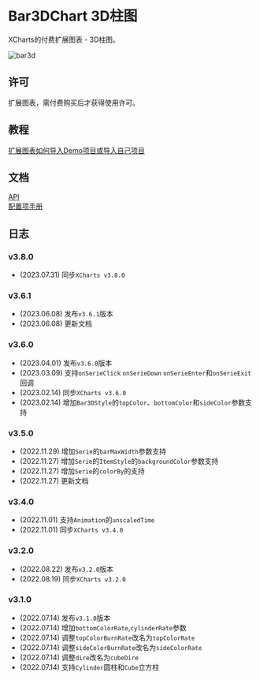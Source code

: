 # Bar3DChart 3D柱图

XCharts的付费扩展图表 - 3D柱图。

![bar3d](Documentation~/zh/img/bar3d.png)

## 许可

扩展图表，需付费购买后才获得使用许可。

## 教程

[扩展图表如何导入Demo项目或导入自己项目](https://github.com/XCharts-Team/XCharts-Demo)

## 文档

[API](Documentation~/zh/api.md)  
[配置项手册](Documentation~/zh/configuration.md)  

## 日志

### v3.8.0

* (2023.07.31) 同步`XCharts v3.8.0`

### v3.6.1

* (2023.06.08) 发布`v3.6.1`版本
* (2023.06.08) 更新文档

### v3.6.0

* (2023.04.01) 发布`v3.6.0`版本
* (2023.03.09) 支持`onSerieClick` `onSerieDown` `onSerieEnter`和`onSerieExit`回调
* (2023.02.14) 同步`XCharts v3.6.0`
* (2023.02.14) 增加`Bar3DStyle`的`topColor`、`bottomColor`和`sideColor`参数支持

### v3.5.0

* (2022.11.29) 增加`Serie`的`barMaxWidth`参数支持
* (2022.11.27) 增加`Serie`的`ItemStyle`的`backgroundColor`参数支持
* (2022.11.27) 增加`Serie`的`colorBy`的支持
* (2022.11.27) 更新文档

### v3.4.0

* (2022.11.01) 支持`Animation`的`unscaledTime`
* (2022.11.01) 同步`XCharts v3.4.0`

### v3.2.0

* (2022.08.22) 发布`v3.2.0`版本
* (2022.08.19) 同步`XCharts v3.2.0`

### v3.1.0

* (2022.07.14) 发布`v3.1.0`版本
* (2022.07.14) 增加`bottomColorRate`,`cylinderRate`参数
* (2022.07.14) 调整`topColorBurnRate`改名为`topColorRate`
* (2022.07.14) 调整`sideColorBurnRate`改名为`sideColorRate`
* (2022.07.14) 调整`dire`改名为`cubeDire`
* (2022.07.14) 支持`Cylinder`圆柱和`Cube`立方柱
